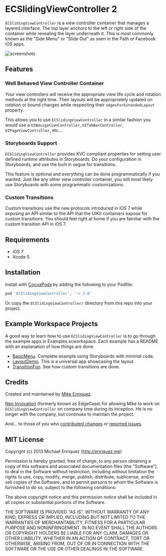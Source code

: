 # ECSlidingViewController 2

`ECSlidingViewController` is a view controller container that manages a layered interface. The top layer anchors to the left or right side of the container while revealing the layer underneath it. This is most commonly known as the "Side Menu" or "Slide Out" as seen in the Path or Facebook iOS apps.

![screenshots](https://dl.dropboxusercontent.com/u/4110829/screenshots.png)

## Features

### Well Behaved View Controller Container

Your view controllers will receive the appropriate view life cycle and rotation methods at the right time. Their layouts will be appropriately updated on rotation or bound changes while respecting their `edgesForExtendedLayout` property.

This allows you to use `ECSlidingViewController` in a similar fashion you would use a `UINavigationController`, `UITabBarController`, `UIPageViewController`, etc...

### Storyboards Support

`ECSlidingViewController` provides KVC compliant properties for setting user defined runtime attributes in Storyboards. Do your configuration in Storyboards, and use the built in segue for transitions.

This feature is optional and everything can be done programmatically if you wanted. Just like any other view controller container, you will most likely use Storyboards with some programmatic customizations.

### Custom Transitions

Custom transitions use the new protocols introduced in iOS 7 while exposing an API similar to the API that the UIKit containers expose for custom transitions. You should feel right at home if you are familiar with the custom transition API in iOS 7.

## Requirements

* iOS 7
* Xcode 5

## Installation

Install with [CocoaPods](http://cocoapods.org) by adding the following to your Podfile:

``` ruby
pod 'ECSlidingViewController', '~> 2.0'
```

Or copy the `ECSlidingViewController/` directory from this repo into your project.

## Example Workspace Projects

A good way to learn how to use `ECSlidingViewController` is to go through the example apps in Examples.xcworkspace. Each example has a README with an explanation of how things are done.

* [BasicMenu](Examples/BasicMenu/). Complete example using Storyboards with minimal code.
* [LayoutDemo](Examples/LayoutDemo/). This is a universal app showcasing the layout.
* [TransitionFun](Examples/TransitionFun). See how custom transitions are done.

## Credits

Created and maintained by [Mike Enriquez](http://enriquez.me).

[Neo Innovation](http://neo.com) (formerly known as EdgeCase) for allowing Mike to work on `ECSlidingViewController` on company time during its inception. He is no longer with the company, but continues to maintain the project.

And... to those of you who [contributed changes](https://github.com/edgecase/ECSlidingViewController/graphs/contributors) or [reported issues](https://github.com/edgecase/ECSlidingViewController/issues).

## MIT License

Copyright (c) 2013 Michael Enriquez (http://enriquez.me)

Permission is hereby granted, free of charge, to any person obtaining a copy
of this software and associated documentation files (the "Software"), to deal
in the Software without restriction, including without limitation the rights
to use, copy, modify, merge, publish, distribute, sublicense, and/or sell
copies of the Software, and to permit persons to whom the Software is
furnished to do so, subject to the following conditions:

The above copyright notice and this permission notice shall be included in
all copies or substantial portions of the Software.

THE SOFTWARE IS PROVIDED "AS IS", WITHOUT WARRANTY OF ANY KIND, EXPRESS OR
IMPLIED, INCLUDING BUT NOT LIMITED TO THE WARRANTIES OF MERCHANTABILITY,
FITNESS FOR A PARTICULAR PURPOSE AND NONINFRINGEMENT. IN NO EVENT SHALL THE
AUTHORS OR COPYRIGHT HOLDERS BE LIABLE FOR ANY CLAIM, DAMAGES OR OTHER
LIABILITY, WHETHER IN AN ACTION OF CONTRACT, TORT OR OTHERWISE, ARISING FROM,
OUT OF OR IN CONNECTION WITH THE SOFTWARE OR THE USE OR OTHER DEALINGS IN
THE SOFTWARE.
